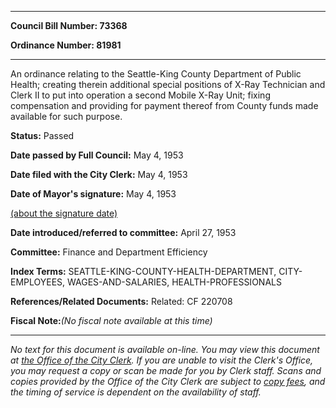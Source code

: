 

********

**Council Bill Number: 73368**
   
**Ordinance Number: 81981**
********

 An ordinance relating to the Seattle-King County Department of Public Health; creating therein additional special positions of X-Ray Technician and Clerk II to put into operation a second Mobile X-Ray Unit; fixing compensation and providing for payment thereof from County funds made available for such purpose.

**Status:** Passed
   
**Date passed by Full Council:** May 4, 1953
   
**Date filed with the City Clerk:** May 4, 1953
   
**Date of Mayor's signature:** May 4, 1953
   
[(about the signature date)](/~public/approvaldate.htm)
   
   
   
**Date introduced/referred to committee:** April 27, 1953
   
**Committee:** Finance and Department Efficiency
   
   
**Index Terms:** SEATTLE-KING-COUNTY-HEALTH-DEPARTMENT, CITY-EMPLOYEES, WAGES-AND-SALARIES, HEALTH-PROFESSIONALS

**References/Related Documents:** Related: CF 220708

**Fiscal Note:**_(No fiscal note available at this time)_
********

_No text for this document is available on-line. You may view this document at [the Office of the City Clerk](http://www.seattle.gov/leg/clerk/contactUs.htm). If you are unable to visit the Clerk's Office, you may request a copy or scan be made for you by Clerk staff. Scans and copies provided by the Office of the City Clerk are subject to [copy fees](http://clerk.seattle.gov/~public/clerkfees.htm), and the timing of service is dependent on the availability of staff._

